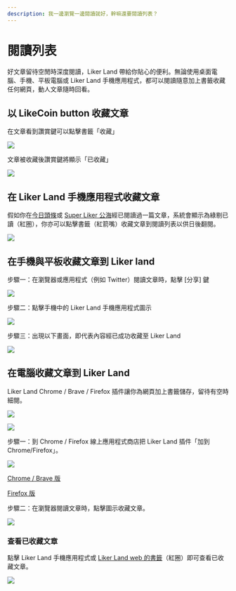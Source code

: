 ```yaml
---
description: 我一邊瀏覽一邊閱讀就好，幹嘛還要閱讀列表？
---
```


# 閱讀列表

好文章留待空閒時深度閱讀，Liker Land 帶給你貼心的便利。無論使用桌面電腦、手機、平板電腦或 Liker Land 手機應用程式，都可以閱讀隨意加上書籤收藏任何網頁，動人文章隨時回看。

## 以 LikeCoin button 收藏文章 <a id="mobile"></a>

在文章看到讚賞鍵可以點擊書籤「收藏」

![](../../.gitbook/assets/likecoin-button-save-later-1.png)

文章被收藏後讚賞鍵將顯示「已收藏」

![](../../.gitbook/assets/likecoin-button-save-later-2.png)

## 在 Liker Land 手機應用程式收藏文章

假如你在[今日頭條](https://docs.like.co/v/zh/user-guide/reader/today-headline)或 [Super Liker 公海](https://docs.like.co/v/zh/user-guide/reader/today-headline#super-like-world-feed)經已閱讀過一篇文章，系統會顯示為綠剔已讀（紅圈），你亦可以點擊書籤（紅箭嘴）收藏文章到閱讀列表以供日後翻閱。

![](../../.gitbook/assets/super-like-reader-1.png)

## 在手機與平板收藏文章到 Liker land <a id="mobile"></a>

步驟一：在瀏覽器或應用程式（例如 Twitter）閱讀文章時，點擊 \[分享\] 鍵

![](../../.gitbook/assets/likecoin-button-save-later-6.png)

步驟二：點擊手機中的 Liker Land 手機應用程式圖示

![](../../.gitbook/assets/likecoin-button-save-later-7.png)

步驟三：出現以下畫面，即代表內容經已成功收藏至 Liker Land

![](../../.gitbook/assets/likecoin-button-save-later-8.png)

## 在電腦收藏文章到 Liker Land <a id="computer"></a>

Liker Land Chrome / Brave / Firefox 插件讓你為網頁加上書籤儲存，留待有空時細閱。

![](../../.gitbook/assets/liker-land-firefox-1.jpg)

![](../../.gitbook/assets/liker-land-firefox-2.jpg)

步驟一：到 Chrome / Firefox 線上應用程式商店把 Liker Land 插件「加到 Chrome/Firefox」。

![](../../.gitbook/assets/youtube.png)

[Chrome / Brave 版](https://chrome.google.com/webstore/detail/liker-land/cjjcemdmkddjbofomfgjedpiifpgkjhe)

[Firefox 版](https://addons.mozilla.org/en-US/firefox/addon/liker-land/?src=search)

步驟二：在瀏覽器閱讀文章時，點擊圖示收藏文章。

![](../../.gitbook/assets/liker-land-firefox-3.png)

### 查看已收藏文章

點擊 Liker Land 手機應用程式或 [Liker Land web 的書籤](https://liker.land/bookmarks)（紅圈）即可查看已收藏文章。

![](../../.gitbook/assets/likecoin-button-save-later-9.png)


